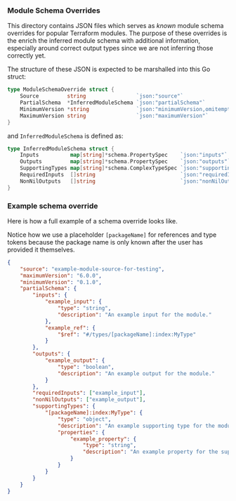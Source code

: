 ### Module Schema Overrides

This directory contains JSON files which serves as _known_ module schema overrides for popular Terraform modules. The purpose of these overrides is the enrich the inferred module schema with additional information, especially around correct output types since we are not inferring those correctly yet. 

The structure of these JSON is expected to be marshalled into this Go struct:
```go
type ModuleSchemaOverride struct {
	Source         string                `json:"source"`
	PartialSchema  *InferredModuleSchema `json:"partialSchema"`
	MinimumVersion *string               `json:"minimumVersion,omitempty"`
	MaximumVersion string                `json:"maximumVersion"`
}
```
and `InferredModuleSchema` is defined as:
```go
type InferredModuleSchema struct {
	Inputs          map[string]*schema.PropertySpec    `json:"inputs"`
	Outputs         map[string]*schema.PropertySpec    `json:"outputs"`
	SupportingTypes map[string]*schema.ComplexTypeSpec `json:"supportingTypes"`
	RequiredInputs  []string                           `json:"requiredInputs"`
	NonNilOutputs   []string                           `json:"nonNilOutputs"`
}
```

### Example schema override

Here is how a full example of a schema override looks like. 

Notice how we use a placeholder `[packageName]` for references and type tokens because the package name is only known after the user has provided it themselves. 
```json
{
    "source": "example-module-source-for-testing",
    "maximumVersion": "6.0.0",
    "minimumVersion": "0.1.0",
    "partialSchema": {
        "inputs": {
            "example_input": {
                "type": "string",
                "description": "An example input for the module."
            },
            "example_ref": {
                "$ref": "#/types/[packageName]:index:MyType"
            }
        },
        "outputs": {
            "example_output": {
                "type": "boolean",
                "description": "An example output for the module."
            }
        },
        "requiredInputs": ["example_input"],
        "nonNilOutputs": ["example_output"],
        "supportingTypes": {
            "[packageName]:index:MyType": {
                "type": "object",
                "description": "An example supporting type for the module.",
                "properties": {
                    "example_property": {
                        "type": "string",
                        "description": "An example property for the supporting type."
                    }
                }
            }
        }
    }
}
```